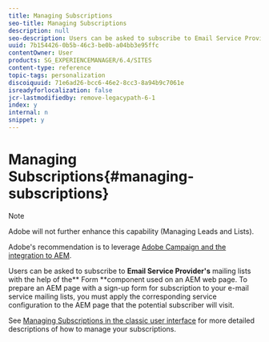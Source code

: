 ```yaml
---
title: Managing Subscriptions
seo-title: Managing Subscriptions
description: null
seo-description: Users can be asked to subscribe to Email Service Provider's mailing lists with the help of the Form component used on an AEM web page
uuid: 7b154426-0b5b-46c3-be0b-a04bb3e95ffc
contentOwner: User
products: SG_EXPERIENCEMANAGER/6.4/SITES
content-type: reference
topic-tags: personalization
discoiquuid: 71e6ad26-bcc6-46e2-8cc3-8a94b9c7061e
isreadyforlocalization: false
jcr-lastmodifiedby: remove-legacypath-6-1
index: y
internal: n
snippet: y
---
```


# Managing Subscriptions{#managing-subscriptions}

>[!NOTE]
>
>Adobe will not further enhance this capability (Managing Leads and Lists).
>
>Adobe's recommendation is to leverage [Adobe Campaign and the integration to AEM](../../administering/using/campaign.md).

Users can be asked to subscribe to **Email Service Provider's** mailing lists with the help of the** Form **component used on an AEM web page. To prepare an AEM page with a sign-up form for subscription to your e-mail service mailing lists, you must apply the corresponding service configuration to the AEM page that the potential subscriber will visit.

See [Managing Subscriptions in the classic user interface](../../classic-ui-authoring/using/classic-personalization-campaigns-email-subscriptions.md) for more detailed descriptions of how to manage your subscriptions.

<!-- 

Comment Type: draft

<h3>Applying Email Service configuration to a page</h3>

 -->

<!-- 

Comment Type: draft

<p>To configure an AEM page:</p>

 -->

<!-- 

Comment Type: draft

<ol>
 <li><p>Navigate to the <strong>Websites</strong> tab.</p> </li>
 <li><p>Select the page that needs to be configured for the service. Right-click the page and select <strong>Properties</strong>.<br /> </p> </li>
 <li><p>Select <strong>Cloud Services</strong> then <strong>Add Service</strong>. Select a configuration from the list of available configurations. </p> <img imageRotate="0" src="assets/chlimage_1-361.png" /></li>
 <li><p>Click <strong>OK</strong>.</p> </li>
</ol>

 -->

<!-- 

Comment Type: draft

<h3>Creating a Sign-up form on an AEM page for subscribing/unsubscribing to lists</h3>

 -->

<!-- 

Comment Type: draft

<p>To create a sign-up form and configure it for subscriptions to Email Service Provider's mailing lists:</p>

 -->

<!-- 

Comment Type: draft

<ol>
 <li><p>Open the AEM page that the user will visit.</p> </li>
 <li><p>Apply the Email Service Provider's configuration to the page.<br /> </p> </li>
 <li><p>Add a <strong>Form</strong> component to the page by dragging the component from the sidekick. If the component is not available, switch to design mode and enable <strong>Form </strong>group.</p> </li>
 <li><p>Click <strong>Edit</strong> in the <strong>Start of Form </strong>bar and navigate to the <strong>Advanced </strong>tab<strong>.</strong></p> </li>
 <li><p>In the<strong> Form</strong> drop-down menu, select <strong>E-mail Service: Create Subscriber and add to list.</strong></p> </li>
 <li><p>At the bottom of the dialog box, open the <strong>Action Configuration</strong> drop-down, which allows you to select one or more subscription lists.</p> </li>
 <li><p>In the <strong>Select</strong> <strong>list</strong>, select the list you want users to subscribe to. You can add multiple lists by using the plus button (<strong>Add Item</strong>).</p> <img imageRotate="0" src="assets/chlimage_1-3.jpeg" />
  <note type="note">
   <p>Your dialog box may differ depending on the e-mail service provider.</p> 
  </note></li>
 <li><p>In the <strong>Form</strong> tab, select the thank you page you want users to go to after they submit the form (If left blank, the form redisplays upon submission.) Click <strong>OK</strong>. An <strong>Email id</strong> component appears in the Form, which allows you to create a form where users can submit their email addresses to subscribe or unsubscribe from a mailing list.</p> </li>
 <li><p>Add the <strong>Submit</strong> button component from the <strong>Form </strong>section in sidekick.</p> <p>The form is ready. Publish the page configured in the steps above along with the <strong>thank you</strong> page to the publish instance. Any potential subscribers who visit the page can fill the form and subscribe to the list provided in the configuration.</p> 
  <note type="note">
   <p>To make the form subscription fucntion correctly, <a href="#exportingkeysfromauthorandimportingonpublish">encryption keys from author need to be exported and imported on the publish instance</a>.</p> 
  </note></li>
</ol>

 -->

<!-- 

Comment Type: draft

<h3>Exporting keys from author and importing on publish</h3>

 -->

<!-- 

Comment Type: draft

<p>In order for e-mail service subscribing and unsubscribing to work via the sign-up form on the publish instance, you need to follow these steps:</p>

 -->

<!-- 

Comment Type: draft

<ol>
 <li><p>On the author instance, navigate to the Package Manager.</p> </li>
 <li><p>Create a new package. Set the filter as<span class="code"> /etc/key</span>.</p> </li>
 <li><p>Build and download the package.</p> </li>
 <li><p>Navigate to the Package Manager on the publish instance and upload this package.</p> </li>
 <li><p>Navigate to the Publish osgi console and restart the bundle named <strong>Adobe Granite Crypto Support</strong>.</p> </li>
</ol>

 -->

<!-- 

Comment Type: draft

<h3>Unsubscribing users from lists</h3>

 -->

<!-- 

Comment Type: draft

<p>To unsubscribe users from lists:</p>

 -->

<!-- 

Comment Type: draft

<ol>
 <li><p>Open the page properties of the AEM page that has the sign-up form to unsubscribe a lead.</p> </li>
 <li><p>Apply the service configuration to the page.</p> </li>
 <li><p>Create a sign-up form on the page.</p> </li>
 <li><p>While configuring the component, select the action <strong>E-mail Service</strong>: <strong>Unsubscribe user from list.</strong></p> </li>
 <li><p>From the drop-down menu, select the appropriate list from which the user will be removed when unsubscribing.</p> <img imageRotate="0" src="assets/chlimage_1-4.jpeg" /></li>
 <li><p>Export the keys from author to publish.</p> </li>
</ol>

 -->

<!-- 

Comment Type: draft

<h3>Configuring auto-responder emails for Email Service</h3>

 -->

<!-- 

Comment Type: draft

<p>To configure an auto-responder email for a subscriber:</p>

 -->

<!-- 

Comment Type: draft

<ol>
 <li><p>Open the page properties of the AEM page that have the sign-up form to configure auto responder for a lead.</p> </li>
 <li><p>Apply the ExactTarget configuration to the page.<br /> </p> </li>
 <li><p>Add a <strong>Form</strong> component to the page by dragging the component from the sidekick. If the component is not available, switch to design mode and enable the <strong>Form </strong>group.</p> </li>
 <li><p>Click <strong>Edit</strong> in the <strong>Start of Form </strong>bar and navigate to the <strong>Advanced </strong>tab<strong>.</strong></p> </li>
 <li><p>In the<strong> Form</strong> drop-down menu, select <strong>E-mail Service: Send auto responder email.</strong></p> </li>
 <li><p><strong>Select an email</strong> (this is the mail that is sent as an auto-responder email).<br /> </p> </li>
 <li><p><strong>Select Classification</strong> (this classification is used to send the email).</p> </li>
 <li><p>Select the<strong> Thank you </strong>page (the page where users are directed to once they submit the form).</p> <p>In the <strong>Form</strong> tab, select the thank you page you want users to go to after they submit the form. (If left blank, the form redisplays upon submission.) Click <strong>OK</strong>.</p> </li>
 <li><p>Export the keys from author to publish.</p> </li>
 <li><p>Add the <strong>Submit</strong> button component from the <strong>Form </strong>section in sidekick.</p> <p>The sign-up form is ready. Publish the page configured in the steps above along with the <strong>thank you</strong> page to the publish instance. Any potential subscribers who visit the page can fill the form and on submitting the form the visitor shall receive an auto-responder email on the email id filled in the form.</p> 
  <note type="note">
   <p>To make the sign-up form subscription function correctly, <a href="#exportingkeysfromauthorandimportingonpublish">encryption keys from author need to be exported and imported on the publish instance</a>.</p> 
  </note><img imageRotate="0" src="assets/chlimage_1-5.jpeg" /></li>
</ol>

 -->

